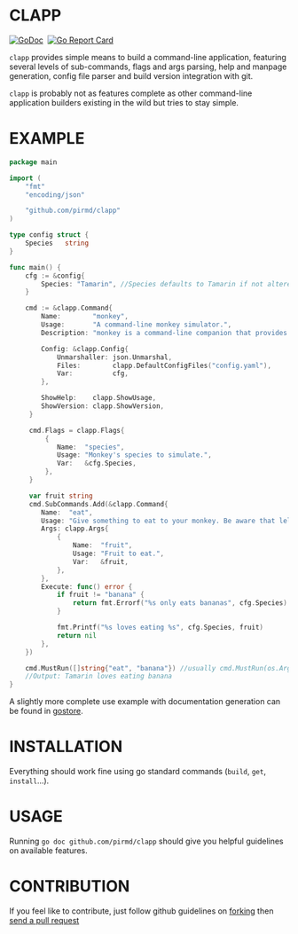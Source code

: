 # CLAPP
[![GoDoc](https://godoc.org/github.com/pirmd/clapp?status.svg)](https://godoc.org/github.com/pirmd/clapp)&nbsp; 
[![Go Report Card](https://goreportcard.com/badge/github.com/pirmd/clapp)](https://goreportcard.com/report/github.com/pirmd/clapp)&nbsp;

`clapp` provides simple means to build a command-line application, featuring
several levels of sub-commands, flags and args parsing, help and manpage
generation, config file parser and build version integration with git.

`clapp` is probably not as features complete as other command-line application
builders existing in the wild but tries to stay simple.

# EXAMPLE

```go
package main

import (
    "fmt"
    "encoding/json"

    "github.com/pirmd/clapp"
)

type config struct {
    Species   string
}

func main() {
    cfg := &config{
        Species: "Tamarin", //Species defaults to Tamarin if not altered by a command flag
    }

    cmd := &clapp.Command{
        Name:        "monkey",
        Usage:       "A command-line monkey simulator.",
        Description: "monkey is a command-line companion that provides you with endless untertaining interactions.",

        Config: &clapp.Config{
            Unmarshaller: json.Unmarshal,
            Files:        clapp.DefaultConfigFiles("config.yaml"),
            Var:          cfg,
        },

        ShowHelp:    clapp.ShowUsage,
        ShowVersion: clapp.ShowVersion,
     }

     cmd.Flags = clapp.Flags{
         {
            Name:  "species",
            Usage: "Monkey's species to simulate.",
            Var:   &cfg.Species,
         },
     }

     var fruit string
     cmd.SubCommands.Add(&clapp.Command{
        Name:  "eat",
        Usage: "Give something to eat to your monkey. Be aware that lelectronic monkey eats only bananas.",
        Args: clapp.Args{
            {
                Name:  "fruit",
                Usage: "Fruit to eat.",
                Var:   &fruit,
            },
        },
        Execute: func() error {
            if fruit != "banana" {
                return fmt.Errorf("%s only eats bananas", cfg.Species)
            }

            fmt.Printf("%s loves eating %s", cfg.Species, fruit)
            return nil
        },
    })

    cmd.MustRun([]string{"eat", "banana"}) //usually cmd.MustRun(os.Args[1:])
    //Output: Tamarin loves eating banana
}
```

A slightly more complete use example with documentation generation can be
found in [gostore](http://github.com/pirmd/gostore).

# INSTALLATION
Everything should work fine using go standard commands (`build`, `get`,
`install`...).

# USAGE
Running `go doc github.com/pirmd/clapp` should give you helpful guidelines on
available features.

# CONTRIBUTION
If you feel like to contribute, just follow github guidelines on
[forking](https://help.github.com/articles/fork-a-repo/) then [send a pull
request](https://help.github.com/articles/creating-a-pull-request/)

[modeline]: # ( vim: set fenc=utf-8 spell spl=en: )
